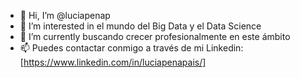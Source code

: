 - 👋 Hi, I’m @luciapenap
- 👀 I’m interested in  el mundo  del  Big Data y el Data Science
- 🌱 I’m currently buscando crecer profesionalmente en este ámbito   
- 📫 Puedes contactar conmigo a través de mi Linkedin: [https://www.linkedin.com/in/luciapenapais/]

<!---
luciapenap/luciapenap is a ✨ special ✨ repository because its `README.md` (this file) appears on your GitHub profile.
You can click the Preview link to take a look at your changes.
--->
